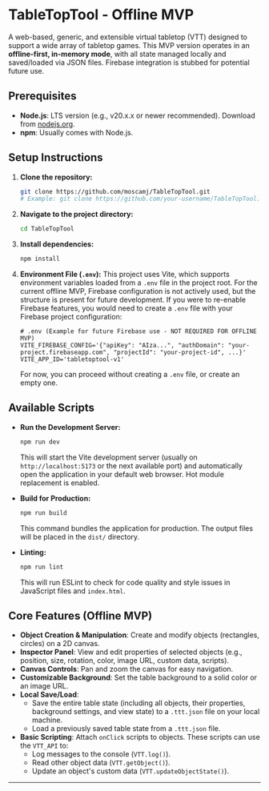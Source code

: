 # TableTopTool - Offline MVP

A web-based, generic, and extensible virtual tabletop (VTT) designed to support a wide array of tabletop games. This MVP version operates in an **offline-first, in-memory mode**, with all state managed locally and saved/loaded via JSON files. Firebase integration is stubbed for potential future use.

## Prerequisites

*   **Node.js**: LTS version (e.g., v20.x.x or newer recommended). Download from [nodejs.org](https://nodejs.org/).
*   **npm**: Usually comes with Node.js.

## Setup Instructions

1.  **Clone the repository:**
    ```bash
    git clone https://github.com/moscamj/TableTopTool.git
    # Example: git clone https://github.com/your-username/TableTopTool.git
    ```
2.  **Navigate to the project directory:**
    ```bash
    cd TableTopTool
    ```
3.  **Install dependencies:**
    ```bash
    npm install
    ```
4.  **Environment File (`.env`):**
    This project uses Vite, which supports environment variables loaded from a `.env` file in the project root. For the current offline MVP, Firebase configuration is not actively used, but the structure is present for future development.
    If you were to re-enable Firebase features, you would need to create a `.env` file with your Firebase project configuration:

    ```plaintext
    # .env (Example for future Firebase use - NOT REQUIRED FOR OFFLINE MVP)
    VITE_FIREBASE_CONFIG='{"apiKey": "AIza...", "authDomain": "your-project.firebaseapp.com", "projectId": "your-project-id", ...}'
    VITE_APP_ID='tabletoptool-v1'
    ```
    For now, you can proceed without creating a `.env` file, or create an empty one.

## Available Scripts

*   **Run the Development Server:**
    ```bash
    npm run dev
    ```
    This will start the Vite development server (usually on `http://localhost:5173` or the next available port) and automatically open the application in your default web browser. Hot module replacement is enabled.

*   **Build for Production:**
    ```bash
    npm run build
    ```
    This command bundles the application for production. The output files will be placed in the `dist/` directory.

*   **Linting:**
    ```bash
    npm run lint
    ```
    This will run ESLint to check for code quality and style issues in JavaScript files and `index.html`.

## Core Features (Offline MVP)

*   **Object Creation & Manipulation**: Create and modify objects (rectangles, circles) on a 2D canvas.
*   **Inspector Panel**: View and edit properties of selected objects (e.g., position, size, rotation, color, image URL, custom data, scripts).
*   **Canvas Controls**: Pan and zoom the canvas for easy navigation.
*   **Customizable Background**: Set the table background to a solid color or an image URL.
*   **Local Save/Load**:
    *   Save the entire table state (including all objects, their properties, background settings, and view state) to a `.ttt.json` file on your local machine.
    *   Load a previously saved table state from a `.ttt.json` file.
*   **Basic Scripting**: Attach `onClick` scripts to objects. These scripts can use the `VTT_API` to:
    *   Log messages to the console (`VTT.log()`).
    *   Read other object data (`VTT.getObject()`).
    *   Update an object's custom data (`VTT.updateObjectState()`).

---
